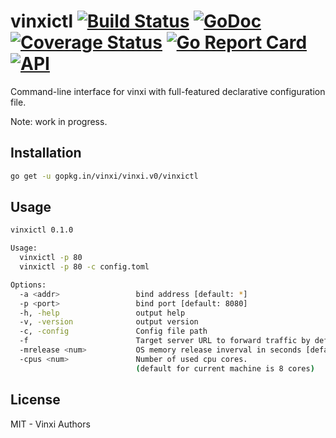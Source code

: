 # vinxictl [![Build Status](https://travis-ci.org/vinxi/vinxi.png)](https://travis-ci.org/vinxi/vinxi) [![GoDoc](https://godoc.org/github.com/vinxi/vinxi?status.svg)](https://godoc.org/github.com/vinxi/vinxi) [![Coverage Status](https://coveralls.io/repos/github/vinxi/vinxi/badge.svg?branch=feat%2Finheritance)](https://coveralls.io/github/vinxi/vinxi?branch=feat%2Finheritance) [![Go Report Card](https://goreportcard.com/badge/github.com/vinxi/vinxi)](https://goreportcard.com/report/github.com/vinxi/vinxi) [![API](https://img.shields.io/badge/vinxi-core-green.svg?style=flat)](https://godoc.org/github.com/vinxi/vinxi) 

Command-line interface for vinxi with full-featured declarative configuration file.

Note: work in progress.

## Installation

```bash
go get -u gopkg.in/vinxi/vinxi.v0/vinxictl
```

## Usage

```bash
vinxictl 0.1.0

Usage:
  vinxictl -p 80
  vinxictl -p 80 -c config.toml

Options:
  -a <addr>                 bind address [default: *]
  -p <port>                 bind port [default: 8080]
  -h, -help                 output help
  -v, -version              output version
  -c, -config               Config file path
  -f                        Target server URL to forward traffic by default
  -mrelease <num>           OS memory release inverval in seconds [default: 30]
  -cpus <num>               Number of used cpu cores.
                            (default for current machine is 8 cores)
```

## License

MIT - Vinxi Authors
